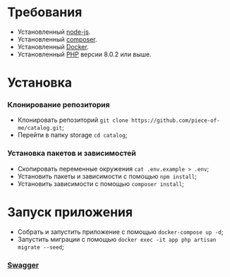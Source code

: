 
# Требования

* Установленный [node-js](https://nodejs.org/en/download/).
* Установленный [composer](https://getcomposer.org/download/).
* Установленный [Docker](https://docs.docker.com/engine/install/).
* Установленный [PHP](https://www.php.net/downloads.php) версии 8.0.2 или выше.

# Установка

### Клонирование репозитория
* Клонировать репозиторий `git clone https://github.com/piece-of-me/catalog.git`;
* Перейти в папку storage `cd catalog`;

### Установка пакетов и зависимостей
* Скопировать переменные окружения `cat .env.example > .env`;
* Установить пакеты и зависимости с помощью `npm install`;
* Установить зависимости с помощью `composer install`;

# Запуск приложения
* Собрать и запустить приложение с помощью `docker-compose up -d`;
* Запустить миграции с помощью `docker exec -it app php artisan migrate --seed`;

### [Swagger](http://localhost:8000/api/documentation#)